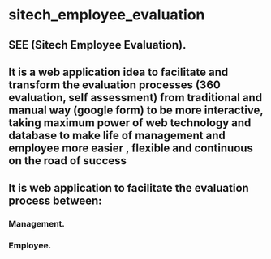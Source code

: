 # sitech_employee_evaluation
## SEE (Sitech Employee Evaluation).
## It is a web application idea to facilitate and  transform the evaluation processes (360 evaluation, self assessment)  from traditional and manual  way (google form) to be more interactive, taking maximum power of web technology and database to make life of management and employee more easier , flexible and continuous on the road of success
## It is web application to facilitate the evaluation process between:
### Management.
### Employee.

